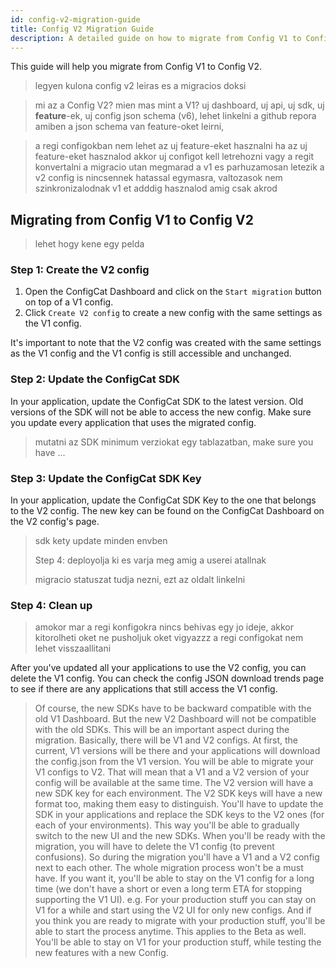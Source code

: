 ```yaml
---
id: config-v2-migration-guide
title: Config V2 Migration Guide
description: A detailed guide on how to migrate from Config V1 to Config V2.
---
```


This guide will help you migrate from Config V1 to Config V2.

> legyen kulona config v2 leiras es a migracios doksi

> mi az a Config V2?
> mien mas mint a V1?
> uj dashboard, uj api, uj sdk, uj **feature**-ek, uj config json schema (v6), lehet linkelni a github repora amiben a json schema van
> feature-oket leirni,

> a regi configokban nem lehet az uj feature-eket hasznalni
> ha az uj feature-eket hasznalod akkor uj configot kell letrehozni vagy a regit konvertalni
> a migracio utan megmarad a v1 es parhuzamosan letezik a v2 config is
> nincsennek hatassal egymasra, valtozasok nem szinkronizalodnak
> v1 et adddig hasznalod amig csak akrod
>

## Migrating from Config V1 to Config V2

> lehet hogy kene egy pelda

### Step 1: Create the V2 config

1. Open the ConfigCat Dashboard and click on the `Start migration` button on top of a V1 config.
2. Click `Create V2 config` to create a new config with the same settings as the V1 config.

It's important to note that the V2 config was created with the same settings as the V1 config and the V1 config is still accessible and unchanged.

### Step 2: Update the ConfigCat SDK

In your application, update the ConfigCat SDK to the latest version. Old versions of the SDK will not be able to access the new config. Make sure you update every application that uses the migrated config.

> mutatni az SDK minimum verziokat egy tablazatban, make sure you have ...

### Step 3: Update the ConfigCat SDK Key

In your application, update the ConfigCat SDK Key to the one that belongs to the V2 config. The new key can be found on the ConfigCat Dashboard on the V2 config's page.

> sdk kety update minden envben
>
> Step 4: deployolja ki es varja meg amig a userei atallnak 
>
> migracio statuszat tudja nezni, ezt az oldalt linkelni

### Step 4: Clean up

> amokor mar a regi konfigokra nincs behivas egy jo ideje, akkor kitorolheti oket
>ne pusholjuk oket
> vigyazzz a regi configokat nem lehet visszaallitani

After you've updated all your applications to use the V2 config, you can delete the V1 config. You can check the config JSON download trends page to see if there are any applications that still access the V1 config.

> Of course, the new SDKs have to be backward compatible with the old V1 Dashboard. But the new V2 Dashboard will not be compatible with the old SDKs. This will be an important aspect during the migration.
Basically, there will be V1 and V2 configs. At first, the current, V1 versions will be there and your applications will download the config.json from the V1 version.
You will be able to migrate your V1 configs to V2. That will mean that a V1 and a V2 version of your config will be available at the same time. The V2 version will have a new SDK key for each environment. The V2 SDK keys will have a new format too, making them easy to distinguish.
You'll have to update the SDK in your applications and replace the SDK keys to the V2 ones (for each of your environments). This way you'll be able to gradually switch to the new UI and the new SDKs.
When you'll be ready with the migration, you will have to delete the V1 config (to prevent confusions).
So during the migration you'll have a V1 and a V2 config next to each other. The whole migration process won't be a must have. If you want it, you'll be able to stay on the V1 config for a long time (we don't have a short or even a long term ETA for stopping supporting the V1 UI). e.g. For your production stuff you can stay on V1 for a while and start using the V2 UI for only new configs. And if you think you are ready to migrate with your production stuff, you'll be able to start the process anytime.
This applies to the Beta as well. You'll be able to stay on V1 for your production stuff, while testing the new features with a new Config.
